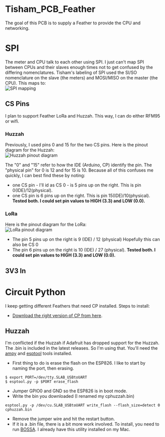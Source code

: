 # Tisham_PCB_Feather
The goal of this PCB is to supply a Feather to provide the CPU and networking.
# SPI
The meter and CPU talk to each other using SPI.  I just can't map SPI between CPUs and their slaves enough times not to get confused by the differing nomenclatures.  Tisham's labeling of SPI used the SI/SO nomenclature on the slave (the meters) and MOSI/MISO on the master (the CPU).  This maps to:  
![SPI mapping](https://www.corelis.com/wp-content/uploads/2017/05/1-11-1.jpg)  

## CS Pins

I plan to support Feather LoRa and Huzzah.  This way, I can do either RFM95 or wifi.  
### Huzzah
Previously, I used pins 0 and 15 for the two CS pins.  Here is the pinout diagram for the Huzzah:  
![Huzzah pinout diagram](https://cdn-learn.adafruit.com/assets/assets/000/046/249/medium640/adafruit_products_Huzzah_ESP8266_Pinout_v1.2-1.png?1504885873)  

The "0" and "15" refer to how the IDE (Arduino, CP) identify the pin.  The "physical pin" for 0 is 12 and for 15 is 10.  Because all of this confuses me quickly, I can best find these by noting:  
* one CS pin - I'll id as CS 0 -  is 5 pins up on the right.  This is pin 0(IDE)/12(physical).
* one CS pin is 6 pins up on the right.  This is pin 15(IDE)/10(physical).
__Tested both.  I could set pin values to HIGH (3.3) and LOW (0.0).__  
### LoRa
Here is the pinout diagram for the LoRa:  
![LoRa pinout diagram](https://cdn-learn.adafruit.com/assets/assets/000/046/254/medium640/feather_Feather_M0_LoRa_v1.2-1.png?1504886587)

* The pin 5 pins up on the right is 9 (IDE) / 12 (physical)   Hopefully this can also be CS 0 
* The pin 6 pins up on the right is 10 (IDE) / 27 (physical). 
__Tested both.  I could set pin values to HIGH (3.3) and LOW (0.0).__
## 3V3 In


# Circuit Python
I keep getting different Feathers that need CP installed.  Steps to install:  
* [Download the right version of CP from here](https://github.com/adafruit/circuitpython/releases/latest).  
## Huzzah
I'm conflicted if the Huzzah if Adafruit has dropped support for the Huzzah.  The .bin is included in the latest releases.  So I'm using that.
You'll need the [ampy](https://learn.adafruit.com/micropython-basics-load-files-and-run-code/install-ampy) and [esptool](https://pypi.org/project/esptool/) tools installed.
* First thing to do is erase the flash on the ESP826.  I like to start by naming the port, then erasing.
```
$ export PORT=/dev/tty.SLAB_USBtoUART
$ esptool.py -p $PORT erase_flash
```
* Jumper GPIO0 and GND so the ESP826 is in boot mode.
* Write the bin you downloaded (I renamed my cphuzzah.bin)  
```
esptool.py -p /dev/cu.SLAB_USBtoUART write_flash --flash_size=detect 0 cphuzzah.bin
```
* Remove the jumper wire and hit the restart button.
* If it is a .bin file, there is a bit more work involved.  To install, you need to run [BOSSA](https://github.com/shumatech/BOSSA).  I already have this utility installed on my Mac.



